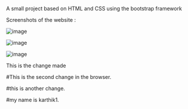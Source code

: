 A small project based on HTML and CSS using the bootstrap framework

Screenshots of the website : 

![image](https://github.com/ZERO34802/TingDog/assets/99256532/d252225c-bdde-4496-8d03-a440f892b07f)

![image](https://github.com/ZERO34802/TingDog/assets/99256532/b770cffb-1d67-4ff0-ba39-c8fa89385b63)

![image](https://github.com/ZERO34802/TingDog/assets/99256532/ca175791-8c07-4466-a834-bca34a7e3f46)

This is the change made

#This is the second change in the browser.

#this is another change.

#my name is karthik1.